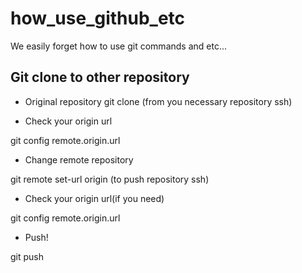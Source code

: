 # how_use_github_etc
We easily forget how to use git commands and etc...

## Git clone to other repository
* Original repository
git clone (from you necessary repository ssh)

* Check your origin url

git config remote.origin.url

* Change remote repository

git remote set-url origin (to push repository ssh)

* Check your origin url(if you need)

git config remote.origin.url

* Push!

git push



